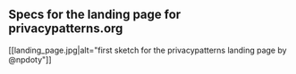 ## Specs for the landing page for privacypatterns.org

[[landing_page.jpg|alt="first sketch for the privacypatterns
landing page by @npdoty"]]
